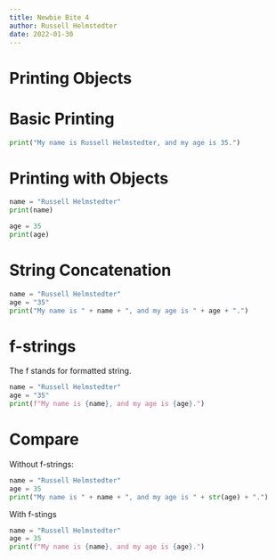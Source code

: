 ```yaml
--- 
title: Newbie Bite 4
author: Russell Helmstedter
date: 2022-01-30
--- 
```


# Printing Objects

# Basic Printing

```python
print("My name is Russell Helmstedter, and my age is 35.")
```

# Printing with Objects

```python
name = "Russell Helmstedter"
print(name)

age = 35
print(age)
```

# String Concatenation

```python
name = "Russell Helmstedter"
age = "35"
print("My name is " + name + ", and my age is " + age + ".")
```

# f-strings

The f stands for formatted string.

```python
name = "Russell Helmstedter"
age = "35"
print(f"My name is {name}, and my age is {age}.")
```

# Compare

Without f-strings:

```python
name = "Russell Helmstedter"
age = 35
print("My name is " + name + ", and my age is " + str(age) + ".")
```

With f-stings
```python
name = "Russell Helmstedter"
age = 35
print(f"My name is {name}, and my age is {age}.")
```
